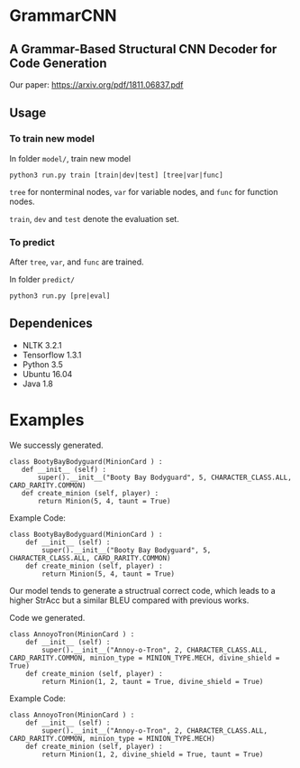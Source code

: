 # GrammarCNN
## A Grammar-Based Structural CNN Decoder for Code Generation
Our paper: https://arxiv.org/pdf/1811.06837.pdf
## Usage
### To train new model
In folder ```model/```, train new model
```
python3 run.py train [train|dev|test] [tree|var|func]
```
```tree``` for nonterminal nodes, ```var``` for variable nodes, and ```func``` for function nodes.

```train```, ```dev``` and ```test``` denote the evaluation set.
### To predict
After ```tree```, ```var```, and ```func``` are trained.

In folder ```predict/```
```
python3 run.py [pre|eval]
```
## Dependenices 
  * NLTK 3.2.1
  * Tensorflow 1.3.1
  * Python 3.5
  * Ubuntu 16.04
  * Java 1.8
  
# Examples
We successly generated.
 ```
class BootyBayBodyguard(MinionCard ) : 
    def __init__ (self) :
        super().__init__("Booty Bay Bodyguard", 5, CHARACTER_CLASS.ALL, CARD_RARITY.COMMON)
    def create_minion (self, player) :
        return Minion(5, 4, taunt = True)
```
Example Code:
```
class BootyBayBodyguard(MinionCard ) : 
    def __init__ (self) :
        super().__init__("Booty Bay Bodyguard", 5, CHARACTER_CLASS.ALL, CARD_RARITY.COMMON)
    def create_minion (self, player) :
        return Minion(5, 4, taunt = True)
```
 Our model tends to generate a structrual correct code, which leads to a higher StrAcc but a similar BLEU compared with previous works.
 
 Code we generated.
```
class AnnoyoTron(MinionCard ) : 
    def __init__ (self) :
        super().__init__("Annoy-o-Tron", 2, CHARACTER_CLASS.ALL, CARD_RARITY.COMMON, minion_type = MINION_TYPE.MECH, divine_shield = True)
    def create_minion (self, player) :
        return Minion(1, 2, taunt = True, divine_shield = True)
```
Example Code:
```
class AnnoyoTron(MinionCard ) : 
    def __init__ (self) :
        super().__init__("Annoy-o-Tron", 2, CHARACTER_CLASS.ALL, CARD_RARITY.COMMON, minion_type = MINION_TYPE.MECH)
    def create_minion (self, player) :
        return Minion(1, 2, divine_shield = True, taunt = True)
 ```
